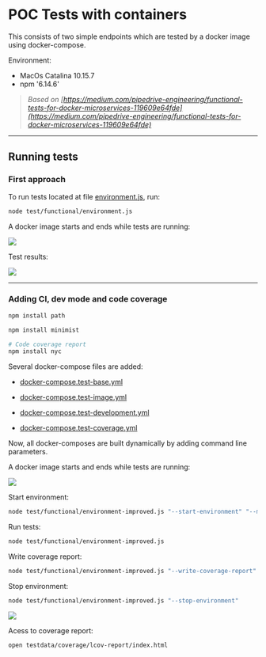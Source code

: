 
# POC Tests with containers
This consists of two simple endpoints which are tested by a docker image using docker-compose.

Environment:

* MacOs Catalina 10.15.7
* npm '6.14.6'

> _Based on [https://medium.com/pipedrive-engineering/functional-tests-for-docker-microservices-119609e64fde](https://medium.com/pipedrive-engineering/functional-tests-for-docker-microservices-119609e64fde)_

---

## Running tests

### First approach

To run tests located at file [environment.js](./test/functional/environment.js), run:

```bash
node test/functional/environment.js
```

A docker image starts and ends while tests are running:

<a href="https://asciinema.org/a/Qxv17KOfHZkfLQsuxc5A8RYxZ" target="_blank"><img src="https://asciinema.org/a/Qxv17KOfHZkfLQsuxc5A8RYxZ.svg" /></a>


Test results:

<a href="https://asciinema.org/a/kXrbLL04OCiKUGCvHOYJVOdXn" target="_blank"><img src="https://asciinema.org/a/kXrbLL04OCiKUGCvHOYJVOdXn.svg" /></a>

---

### Adding CI, dev mode and code coverage

```bash
npm install path
```

```bash
npm install minimist
```

```bash
# Code coverage report
npm install nyc
```

Several docker-compose files are added:

* [docker-compose.test-base.yml](./test/functional/tests/docker-compose.test-base.yml)

* [docker-compose.test-image.yml](./test/functional/tests/docker-compose.test-image.yml)

* [docker-compose.test-development.yml](./test/functional/tests/docker-compose.test-development.yml)

* [docker-compose.test-coverage.yml](./test/functional/tests/docker-compose.test-coverage.yml)

Now, all docker-composes are built dynamically by adding command line parameters.

A docker image starts and ends while tests are running:

<a href="https://asciinema.org/a/Qxv17KOfHZkfLQsuxc5A8RYxZ" target="_blank"><img src="https://asciinema.org/a/Qxv17KOfHZkfLQsuxc5A8RYxZ.svg" /></a>


Start environment:

```bash
node test/functional/environment-improved.js "--start-environment" "--measure-coverage"
```

Run tests:

```bash
node test/functional/environment-improved.js
```

Write coverage report:

```bash
node test/functional/environment-improved.js "--write-coverage-report"
```

Stop environment:

```bash
node test/functional/environment-improved.js "--stop-environment"
```

<a href="https://asciinema.org/a/kXrbLL04OCiKUGCvHOYJVOdXn" target="_blank"><img src="https://asciinema.org/a/kXrbLL04OCiKUGCvHOYJVOdXn.svg" /></a>

Acess to coverage report:

```bash
open testdata/coverage/lcov-report/index.html
```
